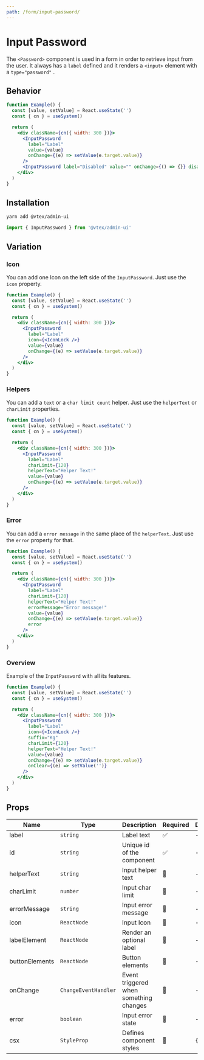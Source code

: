 ```yaml
---
path: /form/input-password/
---
```


# Input Password

The `<Password>` component is used in a form in order to retrieve input from the user. It always has a `label` defined and it renders a `<input>` element with a `type="password"` .

## Behavior

```jsx
function Example() {
  const [value, setValue] = React.useState('')
  const { cn } = useSystem()

  return (
    <div className={cn({ width: 300 })}>
      <InputPassword
        label="Label"
        value={value}
        onChange={(e) => setValue(e.target.value)}
      />
      <InputPassword label="Disabled" value="" onChange={() => {}} disabled />
    </div>
  )
}
```

## Installation

```sh isStatic
yarn add @vtex/admin-ui
```

```jsx isStatic
import { InputPassword } from '@vtex/admin-ui'
```

## Variation

### Icon

You can add one Icon on the left side of the `InputPassword`. Just use the `icon` property.

```jsx
function Example() {
  const [value, setValue] = React.useState('')
  const { cn } = useSystem()

  return (
    <div className={cn({ width: 300 })}>
      <InputPassword
        label="Label"
        icon={<IconLock />}
        value={value}
        onChange={(e) => setValue(e.target.value)}
      />
    </div>
  )
}
```

### Helpers

You can add a `text` or a `char limit count` helper. Just use the `helperText` or `charLimit` properties.

```jsx
function Example() {
  const [value, setValue] = React.useState('')
  const { cn } = useSystem()

  return (
    <div className={cn({ width: 300 })}>
      <InputPassword
        label="Label"
        charLimit={120}
        helperText="Helper Text!"
        value={value}
        onChange={(e) => setValue(e.target.value)}
      />
    </div>
  )
}
```

### Error

You can add a `error message` in the same place of the `helperText`. Just use the `error` property for that.

```jsx
function Example() {
  const [value, setValue] = React.useState('')
  const { cn } = useSystem()

  return (
    <div className={cn({ width: 300 })}>
      <InputPassword
        label="Label"
        charLimit={120}
        helperText="Helper Text!"
        errorMessage="Error message!"
        value={value}
        onChange={(e) => setValue(e.target.value)}
        error
      />
    </div>
  )
}
```

### Overview

Example of the `InputPassword` with all its features.

```jsx
function Example() {
  const [value, setValue] = React.useState('')
  const { cn } = useSystem()

  return (
    <div className={cn({ width: 300 })}>
      <InputPassword
        label="Label"
        icon={<IconLock />}
        suffix="Kg"
        charLimit={120}
        helperText="Helper Text!"
        value={value}
        onChange={(e) => setValue(e.target.value)}
        onClear={(e) => setValue('')}
      />
    </div>
  )
}
```

## Props

| Name           | Type                 | Description                | Required | Default |
| -------------- | -------------------- | -------------------------- | -------- | ------- |
| label          | `string`             | Label text                 | ✅       | -       |
| id             | `string`             | Unique id of the component | ✅       | -       |
| helperText     | `string`             | Input helper text          | 🚫       | -       |
| charLimit      | `number`             | Input char limit           | 🚫       | -       |
| errorMessage   | `string`             | Input error message        | 🚫       | -       |
| icon           | `ReactNode`          | Input Icon                 | 🚫       | -       |
| labelElement   | `ReactNode`          | Render an optional label   | 🚫       | -       |
| buttonElements | `ReactNode`          | Button elements            | 🚫       | -       |
| onChange       | `ChangeEventHandler` | Event triggered when something changes             | 🚫       | -       |
| error          | `boolean`            | Input error state          | 🚫       | -       |
| csx            | `StyleProp`          | Defines component styles   | 🚫       | `{}`    |

